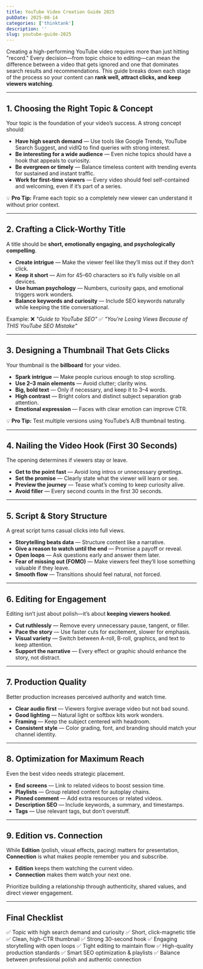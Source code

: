 ```yaml
---
title: YouTube Video Creation Guide 2025
pubDate: 2025-08-14
categories: ['thinktank']
description: ''
slug: youtube-guide-2025
---
```


Creating a high-performing YouTube video requires more than just hitting "record."
Every decision—from topic choice to editing—can mean the difference between a video that gets ignored and one that dominates search results and recommendations.
This guide breaks down each stage of the process so your content can **rank well, attract clicks, and keep viewers watching**.

---

## 1. Choosing the Right Topic & Concept

Your topic is the foundation of your video’s success. A strong concept should:

* **Have high search demand** — Use tools like Google Trends, YouTube Search Suggest, and vidIQ to find queries with strong interest.
* **Be interesting for a wide audience** — Even niche topics should have a hook that appeals to curiosity.
* **Be evergreen or timely** — Balance timeless content with trending events for sustained and instant traffic.
* **Work for first-time viewers** — Every video should feel self-contained and welcoming, even if it’s part of a series.

💡 **Pro Tip:** Frame each topic so a completely new viewer can understand it without prior context.

---

## 2. Crafting a Click-Worthy Title

A title should be **short, emotionally engaging, and psychologically compelling**.

* **Create intrigue** — Make the viewer feel like they’ll miss out if they don’t click.
* **Keep it short** — Aim for 45–60 characters so it’s fully visible on all devices.
* **Use human psychology** — Numbers, curiosity gaps, and emotional triggers work wonders.
* **Balance keywords and curiosity** — Include SEO keywords naturally while keeping the title conversational.

Example:
❌ *"Guide to YouTube SEO"*
✅ *"You’re Losing Views Because of THIS YouTube SEO Mistake"*

---

## 3. Designing a Thumbnail That Gets Clicks

Your thumbnail is the **billboard** for your video.

* **Spark intrigue** — Make people curious enough to stop scrolling.
* **Use 2–3 main elements** — Avoid clutter; clarity wins.
* **Big, bold text** — Only if necessary, and keep it to 3–4 words.
* **High contrast** — Bright colors and distinct subject separation grab attention.
* **Emotional expression** — Faces with clear emotion can improve CTR.

💡 **Pro Tip:** Test multiple versions using YouTube’s A/B thumbnail testing.

---

## 4. Nailing the Video Hook (First 30 Seconds)

The opening determines if viewers stay or leave.

* **Get to the point fast** — Avoid long intros or unnecessary greetings.
* **Set the promise** — Clearly state what the viewer will learn or see.
* **Preview the journey** — Tease what’s coming to keep curiosity alive.
* **Avoid filler** — Every second counts in the first 30 seconds.

---

## 5. Script & Story Structure

A great script turns casual clicks into full views.

* **Storytelling beats data** — Structure content like a narrative.
* **Give a reason to watch until the end** — Promise a payoff or reveal.
* **Open loops** — Ask questions early and answer them later.
* **Fear of missing out (FOMO)** — Make viewers feel they’ll lose something valuable if they leave.
* **Smooth flow** — Transitions should feel natural, not forced.

---

## 6. Editing for Engagement

Editing isn’t just about polish—it’s about **keeping viewers hooked**.

* **Cut ruthlessly** — Remove every unnecessary pause, tangent, or filler.
* **Pace the story** — Use faster cuts for excitement, slower for emphasis.
* **Visual variety** — Switch between A-roll, B-roll, graphics, and text to keep attention.
* **Support the narrative** — Every effect or graphic should enhance the story, not distract.

---

## 7. Production Quality

Better production increases perceived authority and watch time.

* **Clear audio first** — Viewers forgive average video but not bad sound.
* **Good lighting** — Natural light or softbox kits work wonders.
* **Framing** — Keep the subject centered with headroom.
* **Consistent style** — Color grading, font, and branding should match your channel identity.

---

## 8. Optimization for Maximum Reach

Even the best video needs strategic placement.

* **End screens** — Link to related videos to boost session time.
* **Playlists** — Group related content for autoplay chains.
* **Pinned comment** — Add extra resources or related videos.
* **Description SEO** — Include keywords, a summary, and timestamps.
* **Tags** — Use relevant tags, but don’t overstuff.

---

## 9. Edition vs. Connection

While **Edition** (polish, visual effects, pacing) matters for presentation, **Connection** is what makes people remember you and subscribe.

* **Edition** keeps them watching the current video.
* **Connection** makes them watch your next one.

Prioritize building a relationship through authenticity, shared values, and direct viewer engagement.

---

## Final Checklist

✅ Topic with high search demand and curiosity
✅ Short, click-magnetic title
✅ Clean, high-CTR thumbnail
✅ Strong 30-second hook
✅ Engaging storytelling with open loops
✅ Tight editing to maintain flow
✅ High-quality production standards
✅ Smart SEO optimization & playlists
✅ Balance between professional polish and authentic connection

